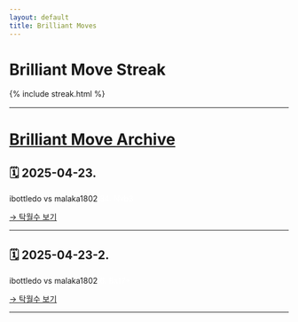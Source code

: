 ```yaml
---
layout: default
title: Brilliant Moves
---
```


<h1>Brilliant Move Streak</h1>
<div>
  {% include streak.html %}
</div>

<div style="margin-top: 16px;"></div>

---

# [Brilliant Move Archive](https://github.com/ibottledo/RecordMyBrilliancy/tree/main)

## 🗓 2025-04-23.
ibottledo vs malaka1802 <span style="color:#FFFFFF">34. Nxb3</span>

[→ 탁월수 보기](_posts/2025-04-23-brilliant.md)

---

## 🗓 2025-04-23-2.
ibottledo vs malaka1802 <span style="color:#FFFFFF">6. Bxf7+</span>

[→ 탁월수 보기](_posts/2025-04-23-brilliant-2.md)

---

